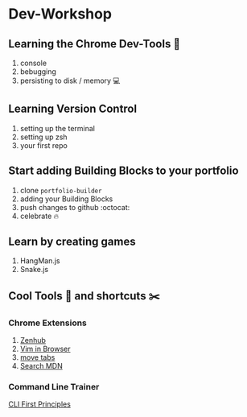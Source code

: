# Dev-Workshop

## Learning the Chrome Dev-Tools :wrench:

1. console
1. bebugging
1. persisting to disk / memory :computer:

## Learning Version Control

1. setting up the terminal
1. setting up zsh
1. your first repo


## Start adding Building Blocks to your portfolio

1. clone `portfolio-builder`
1. adding your Building Blocks
1. push changes to github :octocat:
1. celebrate :fire:

## Learn by creating games

1. HangMan.js
1. Snake.js

## Cool Tools :hammer: and shortcuts :scissors:

### Chrome Extensions
1. [Zenhub](https://chrome.google.com/webstore/detail/zenhub-for-github/ogcgkffhplmphkaahpmffcafajaocjbd)
1. [Vim in Browser](https://chrome.google.com/webstore/detail/vimium/dbepggeogbaibhgnhhndojpepiihcmeb)
1. [move tabs](https://chrome.google.com/webstore/detail/rearrange-tabs/ccnnhhnmpoffieppjjkhdakcoejcpbga)
1. [Search MDN](https://chrome.google.com/webstore/detail/mdn-search/ffpifaemeofjmncjdbegmbpcdaemkeoc?hl=en)

### Command Line Trainer

[CLI First Principles](https://andy-young.github.io/CLI-First-Principles/)
